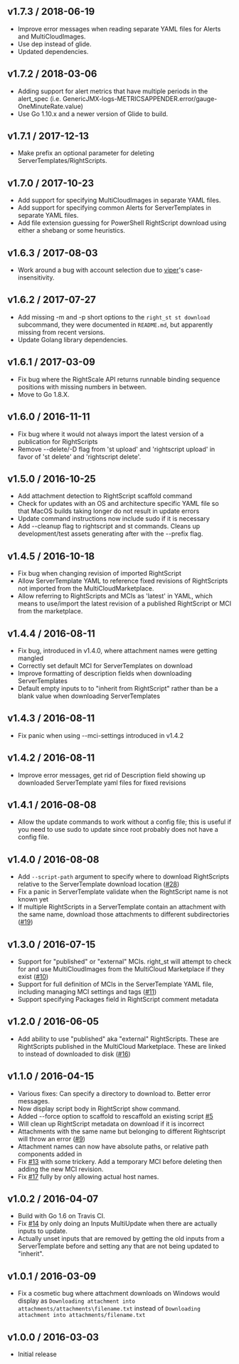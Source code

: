 v1.7.3 / 2018-06-19
-------------------
* Improve error messages when reading separate YAML files for Alerts and
  MultiCloudImages.
* Use dep instead of glide.
* Updated dependencies.

v1.7.2 / 2018-03-06
-------------------
* Adding support for alert metrics that have multiple periods in the alert\_spec
 (i.e. GenericJMX-logs-METRICSAPPENDER.error/gauge-OneMinuteRate.value)
* Use Go 1.10.x and a newer version of Glide to build.

v1.7.1 / 2017-12-13
-------------------
* Make prefix an optional parameter for deleting ServerTemplates/RightScripts.

v1.7.0 / 2017-10-23
-------------------
* Add support for specifying MultiCloudImages in separate YAML files.
* Add support for specifying common Alerts for ServerTemplates in separate YAML
  files.
* Add file extension guessing for PowerShell RightScript download using either a
  shebang or some heuristics.

v1.6.3 / 2017-08-03
-------------------
* Work around a bug with account selection due to [viper]'s case-insensitivity.

[viper]: https://github.com/spf13/viper

v1.6.2 / 2017-07-27
-------------------
* Add missing -m and -p short options to the `right_st st download` subcommand,
  they were documented in `README.md`, but apparently missing from recent
  versions.
* Update Golang library dependencies.

v1.6.1 / 2017-03-09
-------------------
* Fix bug where the RightScale API returns runnable binding sequence positions
  with missing numbers in between.
* Move to Go 1.8.X.

v1.6.0 / 2016-11-11
-------------------
* Fix bug where it would not always import the latest version of a publication
  for RightScripts
* Remove --delete/-D flag from 'st upload' and 'rightscript upload' in favor
  of 'st delete' and 'rightscript delete'.

v1.5.0 / 2016-10-25
-------------------
* Add attachment detection to RightScript scaffold command
* Check for updates with an OS and architecture specific YAML file so that MacOS
  builds taking longer do not result in update errors
* Update command instructions now include sudo if it is necessary
* Add --cleanup flag to rightscript and st commands. Cleans up development/test
  assets generating after with the --prefix flag.

v1.4.5 / 2016-10-18
-------------------
* Fix bug when changing revision of imported RightScript
* Allow ServerTemplate YAML to reference fixed revisions of RightScripts not
  imported from the MultiCloudMarketplace.
* Allow referring to RightScripts and MCIs as 'latest' in YAML, which means to
  use/import the latest revision of a published RightScript or MCI from the
  marketplace.

v1.4.4 / 2016-08-11
-------------------
* Fix bug, introduced in v1.4.0, where attachment names were getting mangled
* Correctly set default MCI for ServerTemplates on download
* Improve formatting of description fields when downloading ServerTemplates
* Default empty inputs to to "inherit from RightScript" rather than be a blank
  value when downloading ServerTemplates

v1.4.3 / 2016-08-11
-------------------
* Fix panic when using --mci-settings introduced in v1.4.2

v1.4.2 / 2016-08-11
-------------------
* Improve error messages, get rid of Description field showing up downloaded
  ServerTemplate yaml files for fixed revisions

v1.4.1 / 2016-08-08
-------------------
* Allow the update commands to work without a config file; this is useful if you
  need to use sudo to update since root probably does not have a config file.

v1.4.0 / 2016-08-08
-------------------
* Add `--script-path` argument to specify where to download RightScripts relative
  to the ServerTemplate download location ([#28])
* Fix a panic in ServerTemplate validate when the RightScript name is not known
  yet
* If multiple RightScripts in a ServerTemplate contain an attachment with the
  same name, download those attachments to different subdirectories ([#19])

[#28]: https://github.com/rightscale/right_st/pull/28
[#19]: https://github.com/rightscale/right_st/pull/19

v1.3.0 / 2016-07-15
-------------------
* Support for "published" or "external" MCIs. right_st will attempt to check for
  and use MultiCloudImages from the MultiCloud Marketplace if they exist ([#10])
* Support for full definition of MCIs in the ServerTemplate YAML file, including
  managing MCI settings and tags ([#11])
* Support specifying Packages field in RightScript comment metadata

[#10]: https://github.com/rightscale/right_st/issues/10
[#11]: https://github.com/rightscale/right_st/issues/11

v1.2.0 / 2016-06-05
-------------------
* Add ability to use "published" aka "external" RightScripts. These are
  RightScripts published in the MultiCloud Marketplace. These are linked to
  instead of downloaded to disk ([#16])

[#16]: https://github.com/rightscale/right_st/issues/16

v1.1.0 / 2016-04-15
-------------------
* Various fixes: Can specify a directory to download to. Better error messages.
* Now display script body in RightScript show command.
* Added --force option to scaffold to rescaffold an existing script [#5]
* Will clean up RightScript metadata on download if it is incorrect
* Attachments with the same name but belonging to different Rightscript will
  throw an error ([#9])
* Attachment names can now have absolute paths, or relative path components
  added in
* Fix [#13] with some trickery. Add a temporary MCI before deleting then adding
  the new MCI revision.
* Fix [#17] fully by only allowing actual host names.

[#5]: https://github.com/rightscale/right_st/issues/5
[#9]: https://github.com/rightscale/right_st/issues/9
[#13]: https://github.com/rightscale/right_st/issues/13
[#17]: https://github.com/rightscale/right_st/issues/17

v1.0.2 / 2016-04-07
-------------------
* Build with Go 1.6 on Travis CI.
* Fix [#14] by only doing an Inputs MultiUpdate when there are actually inputs
  to update.
* Actually unset inputs that are removed by getting the old inputs from a
  ServerTemplate before and setting any that are not being updated to "inherit".

[#14]: https://github.com/rightscale/right_st/issues/14

v1.0.1 / 2016-03-09
-------------------
* Fix a cosmetic bug where attachment downloads on Windows would display as
  `Downloading attachment into attachments/attachments\filename.txt` instead of
  `Downloading attachment into attachments/filename.txt`

v1.0.0 / 2016-03-03
-------------------
* Initial release
